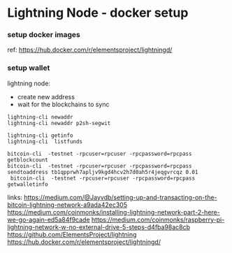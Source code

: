 
# Lightning Node - docker setup

### setup docker images
ref: https://hub.docker.com/r/elementsproject/lightningd/







### setup wallet
lightning node:
- create new address
-  wait for the blockchains to sync

```
lightning-cli newaddr
lightning-cli newaddr p2sh-segwit

lightning-cli getinfo
lightning-cli  listfunds
```

```
bitcoin-cli  -testnet -rpcuser=rpcuser -rpcpassword=rpcpass  getblockcount
bitcoin-cli  -testnet -rpcuser=rpcuser -rpcpassword=rpcpass sendtoaddress tb1qpprwh7apljv9kgd4hcv2h7d0ah5r4jeqgvrcqz 0.01
 bitcoin-cli  -testnet -rpcuser=rpcuser -rpcpassword=rpcpass  getwalletinfo

```



links:
https://medium.com/@Jayvdb/setting-up-and-transacting-on-the-bitcoin-lightning-network-a9ada42ec305
https://medium.com/coinmonks/installing-lightning-network-part-2-here-we-go-again-ed5a84f9cade
https://medium.com/coinmonks/raspberry-pi-lightning-network-w-no-external-drive-5-steps-d4fba98ac8cb
https://github.com/ElementsProject/lightning
https://hub.docker.com/r/elementsproject/lightningd/

